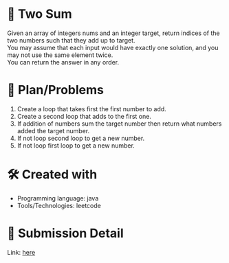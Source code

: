 
# 💼 Two Sum <a name="about-project"></a>
Given an array of integers nums and an integer target, return indices of the two numbers such that they add up to target.
<br>
You may assume that each input would have exactly one solution, and you may not use the same element twice.
<br>
You can return the answer in any order.

# 📜 Plan/Problems
1. Create a loop that takes first the first number to add.
2. Create a second loop that adds to the first one.
3. If addition of numbers sum the target number then return what numbers added the target number.
4. If not loop second loop to get a new number.
5. If not loop first loop to get a new number.

# 🛠 Created with
- Programming language: java
- Tools/Technologies: leetcode

# 💎 Submission Detail
Link: [here](https://leetcode.com/submissions/detail/1060166180/)
